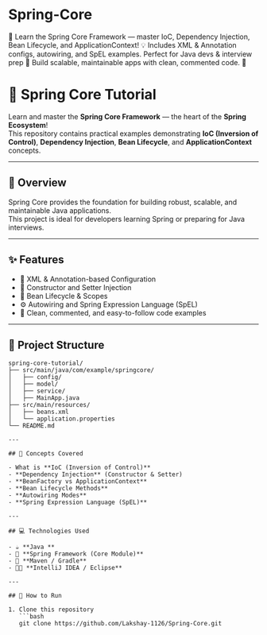 # Spring-Core
🌱 Learn the Spring Core Framework — master IoC, Dependency Injection, Bean Lifecycle, and ApplicationContext! 💡 Includes XML &amp; Annotation configs, autowiring, and SpEL examples. Perfect for Java devs &amp; interview prep 🚀 Build scalable, maintainable apps with clean, commented code. 🧩

# 🌱 Spring Core Tutorial

Learn and master the **Spring Core Framework** — the heart of the **Spring Ecosystem**!  
This repository contains practical examples demonstrating **IoC (Inversion of Control)**, **Dependency Injection**, **Bean Lifecycle**, and **ApplicationContext** concepts.  

---

## 🚀 Overview

Spring Core provides the foundation for building robust, scalable, and maintainable Java applications.  
This project is ideal for developers learning Spring or preparing for Java interviews.  

---

## ✨ Features

- 🌿 XML & Annotation-based Configuration  
- 🧩 Constructor and Setter Injection  
- 🔄 Bean Lifecycle & Scopes  
- ⚙️ Autowiring and Spring Expression Language (SpEL)  
- 🧠 Clean, commented, and easy-to-follow code examples  

---

## 📂 Project Structure

```text
spring-core-tutorial/
├── src/main/java/com/example/springcore/
│   ├── config/
│   ├── model/
│   ├── service/
│   ├── MainApp.java
├── src/main/resources/
│   ├── beans.xml
│   └── application.properties
└── README.md

---

## 🧠 Concepts Covered

- What is **IoC (Inversion of Control)**  
- **Dependency Injection** (Constructor & Setter)  
- **BeanFactory vs ApplicationContext**  
- **Bean Lifecycle Methods**  
- **Autowiring Modes**  
- **Spring Expression Language (SpEL)**  

---

## 💻 Technologies Used

- ☕ **Java **  
- 🌼 **Spring Framework (Core Module)**  
- 🧰 **Maven / Gradle**  
- 🧑‍💻 **IntelliJ IDEA / Eclipse**  

---

## 🧩 How to Run

1. Clone this repository  
   ```bash
   git clone https://github.com/Lakshay-1126/Spring-Core.git
